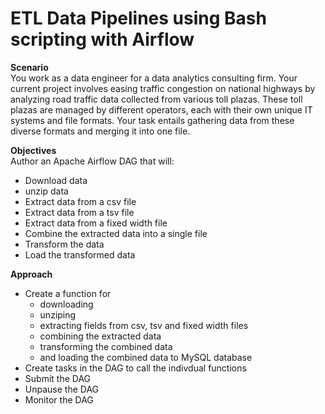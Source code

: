 # ETL Data Pipelines using Bash scripting with Airflow
**Scenario**</br>
You work as a data engineer for a data analytics consulting firm. Your current project involves easing traffic congestion on national highways by analyzing road traffic data collected from various toll plazas. These toll plazas are managed by different operators, each with their own unique IT systems and file formats. Your task entails gathering data from these diverse formats and merging it into one file.

**Objectives** </br>
Author an Apache Airflow DAG that will: </br>
- Download data
- unzip data
- Extract data from a csv file
- Extract data from a tsv file
- Extract data from a fixed width file
- Combine the extracted data into a single file
- Transform the data
- Load the transformed data 

**Approach** </br>
- Create a function for
  - downloading
  - unziping
  - extracting fields from csv, tsv and fixed width files
  - combining the extracted data
  - transforming the combined data
  - and loading the combined data to MySQL database
- Create tasks in the DAG to call the indivdual functions 
- Submit the DAG
- Unpause the DAG
- Monitor the DAG
